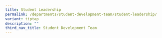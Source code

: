 ```yaml
---
title: Student Leadership
permalink: /departments/student-development-team/student-leadership/
variant: tiptap
description: ""
third_nav_title: Student Development Team
---
```

<p></p>